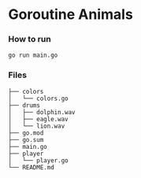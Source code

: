 # Goroutine Animals

### How to run
`go run main.go`

### Files
```
├── colors
│   └── colors.go
├── drums
│   ├── dolphin.wav
│   ├── eagle.wav
│   └── lion.wav
├── go.mod
├── go.sum
├── main.go
├── player
│   └── player.go
└── README.md

```

